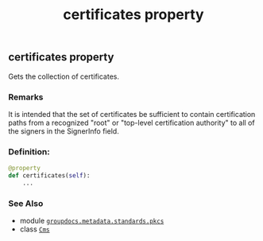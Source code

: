 ﻿---
title: certificates property
second_title: GroupDocs.Metadata for Python via .NET API References
description: 
type: docs
url: /python-net/groupdocs.metadata.standards.pkcs/cms/certificates/
is_root: false
weight: 120
---

## certificates property


Gets the collection of certificates.

### Remarks 


It is intended that the set of certificates be sufficient to contain certification paths from a recognized "root" or "top-level
certification authority" to all of the signers in the SignerInfo field.
### Definition:
```python
@property
def certificates(self):
    ...
```

### See Also
* module [`groupdocs.metadata.standards.pkcs`](../../)
* class [`Cms`](/metadata/python-net/groupdocs.metadata.standards.pkcs/cms)
